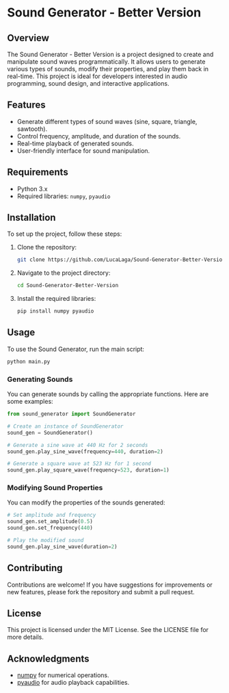 # Sound Generator - Better Version

## Overview

The Sound Generator - Better Version is a project designed to create and manipulate sound waves programmatically. It allows users to generate various types of sounds, modify their properties, and play them back in real-time. This project is ideal for developers interested in audio programming, sound design, and interactive applications.

## Features

* Generate different types of sound waves (sine, square, triangle, sawtooth).
* Control frequency, amplitude, and duration of the sounds.
* Real-time playback of generated sounds.
* User-friendly interface for sound manipulation.

## Requirements

* Python 3.x
* Required libraries: `numpy`, `pyaudio`

## Installation

To set up the project, follow these steps:

1. Clone the repository:

    ```bash
    git clone https://github.com/LucaLaga/Sound-Generator-Better-Version.git
    ```
2. Navigate to the project directory:

    ```bash
    cd Sound-Generator-Better-Version
    ```
3. Install the required libraries:

    ```bash
    pip install numpy pyaudio
    ```

## Usage

To use the Sound Generator, run the main script:

```bash
python main.py
```

### Generating Sounds

You can generate sounds by calling the appropriate functions. Here are some examples:

```python
from sound_generator import SoundGenerator

# Create an instance of SoundGenerator
sound_gen = SoundGenerator()

# Generate a sine wave at 440 Hz for 2 seconds
sound_gen.play_sine_wave(frequency=440, duration=2)

# Generate a square wave at 523 Hz for 1 second
sound_gen.play_square_wave(frequency=523, duration=1)
```

### Modifying Sound Properties

You can modify the properties of the sounds generated:

```python
# Set amplitude and frequency
sound_gen.set_amplitude(0.5)
sound_gen.set_frequency(440)

# Play the modified sound
sound_gen.play_sine_wave(duration=2)
```

## Contributing

Contributions are welcome! If you have suggestions for improvements or new features, please fork the repository and submit a pull request.

## License

This project is licensed under the MIT License. See the LICENSE file for more details.

## Acknowledgments

* [numpy](https://numpy.org/) for numerical operations.
* [pyaudio](https://people.csail.mit.edu/hubert/pyaudio/) for audio playback capabilities.
